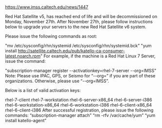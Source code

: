 https://www.imss.caltech.edu/news/1447


Red Hat Satellite v5, has reached end of life and will be decommissioned on Monday, November 27th. After November 27th, please follow instructions below to upgrade your servers to the new Red Hat Satellite v6 system.

Please issue the following commands as root:

"mv /etc/sysconfig/rhn/systemid /etc/sysconfig/rhn/systemid.bck"
"yum install http://satellite.caltech.edu/pub/katello-ca-consumer-latest.noarch.rpm"
For example, if the machine is a Red Hat Linux 7 Server, issue the command:

"subscription-manager register --activationkey=rhel-7-server --org=IMSS"
Note: Please use IPAC, GPS, or Seismo for “--org=” if you are part of these organizations. Otherwise, please use “--org=IMSS”.

Below is a list of valid activation keys:

rhel-7-client
rhel-7-workstation
rhel-6-server-x86_64
rhel-6-server-i386
rhel-6-workstation-x86_64
rhel-6-workstation-i386
rhel-6-client-x86_64
rhel-6-client-i386
After successful registration, please issue the following commands:
“subscription-manager attach”
“rm -rfv /var/cache/yum”
“yum install katello-agent”
